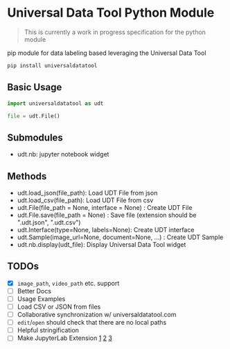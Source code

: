 # Universal Data Tool Python Module

> This is currently a work in progress specification for the python module

pip module for data labeling based leveraging the Universal Data Tool

```bash
pip install universaldatatool
```

## Basic Usage

```python
import universaldatatool as udt

file = udt.File()

```

## Submodules

- udt.nb: jupyter notebook widget

## Methods

- udt.load_json(file_path): Load UDT File from json
- udt.load_csv(file_path): Load UDT File from csv
- udt.File(file_path = None, interface = None) : Create UDT File
- udt.File.save(file_path = None) : Save file (extension should be ".udt.json", ".udt.csv")
- udt.Interface(type=None, labels=None): Create UDT interface
- udt.Sample(image_url=None, document=None, ...) : Create UDT Sample
- udt.nb.display(udt_file): Display Universal Data Tool widget

## TODOs

- [x] `image_path`, `video_path` etc. support
- [ ] Better Docs
- [ ] Usage Examples
- [ ] Load CSV or JSON from files
- [ ] Collaborative synchronization w/ universaldatatool.com
- [ ] `edit`/`open` should check that there are no local paths
- [ ] Helpful stringification
- [ ] Make JupyterLab Extension [1](https://github.com/jupyterlab/extension-cookiecutter-ts) [2](https://github.com/jupyterlab/extension-examples) [3](https://github.com/wolfv/jupyterlab-dynext)

